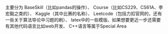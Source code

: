 主要分为
BaseSkill（比如pandas的操作）、
Course（比如CS229、CS61A、李宏毅之类的）、
Kaggle（其中比赛的名称）、
Leetcode（包括力扣官网的，还有一些关于算法导论中习题的刷）、
latex中的一些模版、如果想要更近一步还需要有其他代码语言比如web开发、
C++语言等属于Special Area